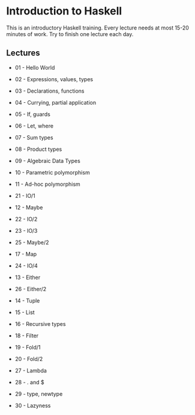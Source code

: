 # Introduction to Haskell

This is an introductory Haskell training.  Every lecture needs at most 15-20
minutes of work.  Try to finish one lecture each day.

## Lectures

 * 01 - Hello World
 * 02 - Expressions, values, types
 * 03 - Declarations, functions
 * 04 - Currying, partial application
 * 05 - If, guards
 * 06 - Let, where
 * 07 - Sum types
 * 08 - Product types
 * 09 - Algebraic Data Types
 * 10 - Parametric polymorphism
 * 11 - Ad-hoc polymorphism

 * 21 - IO/1
 * 12 - Maybe
 * 22 - IO/2
 * 23 - IO/3
 * 25 - Maybe/2
 * 17 - Map
 * 24 - IO/4

 * 13 - Either
 * 26 - Either/2
 * 14 - Tuple
 * 15 - List
 * 16 - Recursive types
 * 18 - Filter
 * 19 - Fold/1
 * 20 - Fold/2
 * 27 - Lambda
 * 28 - . and $
 * 29 - type, newtype
 * 30 - Lazyness
